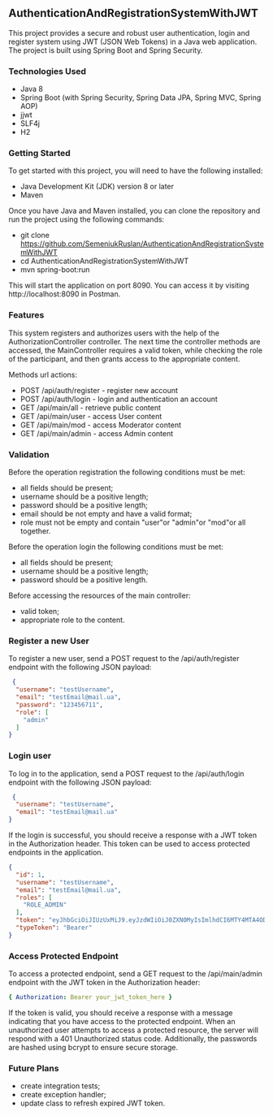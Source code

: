## AuthenticationAndRegistrationSystemWithJWT

This project provides a secure and robust user authentication, login and register system using JWT (JSON Web Tokens) in
a Java web application.
The project is built using Spring Boot and Spring Security.

### Technologies Used

- Java 8
- Spring Boot (with Spring Security, Spring Data JPA, Spring MVC, Spring AOP)
- jjwt
- SLF4j
- H2

### Getting Started

To get started with this project, you will need to have the following installed:

- Java Development Kit (JDK) version 8 or later
- Maven

Once you have Java and Maven installed, you can clone the repository and run the project using the following commands:

- git clone https://github.com/SemeniukRuslan/AuthenticationAndRegistrationSystemWithJWT
- cd AuthenticationAndRegistrationSystemWithJWT
- mvn spring-boot:run

This will start the application on port 8090. You can access it by visiting http://localhost:8090 in Postman.

### Features

This system registers and authorizes users with the help of the AuthorizationController controller.
The next time the controller methods are accessed, the MainController requires a valid token, while checking the role of
the participant,
and then grants access to the appropriate content.

Methods url actions:

- POST /api/auth/register - register new account
- POST /api/auth/login - login and authentication an account
- GET /api/main/all - retrieve public content
- GET /api/main/user - access User content
- GET /api/main/mod - access Moderator content
- GET /api/main/admin - access Admin content

### Validation

Before the operation registration the following conditions must be met:

* all fields should be present;
* username should be a positive length;
* password should be a positive length;
* email should be not empty and have a valid format;
* role must not be empty and contain "user"or "admin"or "mod"or all together.

Before the operation login the following conditions must be met:

* all fields should be present;
* username should be a positive length;
* password should be a positive length.

Before accessing the resources of the main controller:

* valid token;
* appropriate role to the content.

### Register a new User

To register a new user, send a POST request to the /api/auth/register endpoint with the following JSON payload:

```json
 {
  "username": "testUsername",
  "email": "testEmail@mail.ua",
  "password": "123456711",
  "role": [
    "admin"
  ]
}
```

### Login user

To log in to the application, send a POST request to the /api/auth/login endpoint with the following JSON payload:

```json
 {
  "username": "testUsername",
  "email": "testEmail@mail.ua"
}
```

If the login is successful, you should receive a response with a JWT token in the Authorization header.
This token can be used to access protected endpoints in the application.

```json
{
  "id": 1,
  "username": "testUsername",
  "email": "testEmail@mail.ua",
  "roles": [
    "ROLE_ADMIN"
  ],
  "token": "eyJhbGciOiJIUzUxMiJ9.eyJzdWIiOiJ0ZXN0MyIsImlhdCI6MTY4MTA4ODY0NiwiZXhwIjoxNjgxMDkyMjQ2fQ.4kxD5eNgW0VgwKTjKAUhaThJdHb4IkIsnpi3ni7oVS4QjGnkYzLRhVpDm1AIUKOwMvpS2rb9Gdm5WabydCxl_g",
  "typeToken": "Bearer"
}
```

### Access Protected Endpoint

To access a protected endpoint, send a GET request to the /api/main/admin endpoint with the JWT token in the
Authorization header:

```yaml
{ Authorization: Bearer your_jwt_token_here }
```

If the token is valid, you should receive a response with a message indicating that you have access to the protected
endpoint.
When an unauthorized user attempts to access a protected resource, the server will respond with a 401 Unauthorized
status code.
Additionally, the passwords are hashed using bcrypt to ensure secure storage.

### Future Plans

* create integration tests;
* create exception handler;
* update class to refresh expired JWT token.